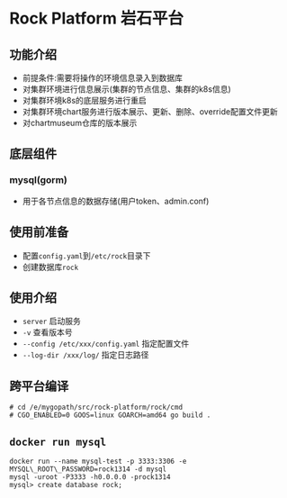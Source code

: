 # Rock Platform 岩石平台
## 功能介绍
+ 前提条件:需要将操作的环境信息录入到数据库
+ 对集群环境进行信息展示(集群的节点信息、集群的k8s信息)
+ 对集群环境k8s的底层服务进行重启
+ 对集群环境chart服务进行版本展示、更新、删除、override配置文件更新
+ 对chartmuseum仓库的版本展示

## 底层组件
### mysql(gorm)
+ 用于各节点信息的数据存储(用户token、admin.conf)

## 使用前准备
+ 配置`config.yaml`到`/etc/rock`目录下
+ 创建数据库`rock`

## 使用介绍
+ `server` 启动服务
+ `-v` 查看版本号
+ `--config /etc/xxx/config.yaml` 指定配置文件
+ `--log-dir /xxx/log/` 指定日志路径

## 跨平台编译
```
# cd /e/mygopath/src/rock-platform/rock/cmd
# CGO_ENABLED=0 GOOS=linux GOARCH=amd64 go build .
```

## `docker run mysql`
```
docker run --name mysql-test -p 3333:3306 -e MYSQL\_ROOT\_PASSWORD=rock1314 -d mysql
mysql -uroot -P3333 -h0.0.0.0 -prock1314
mysql> create database rock;
```
